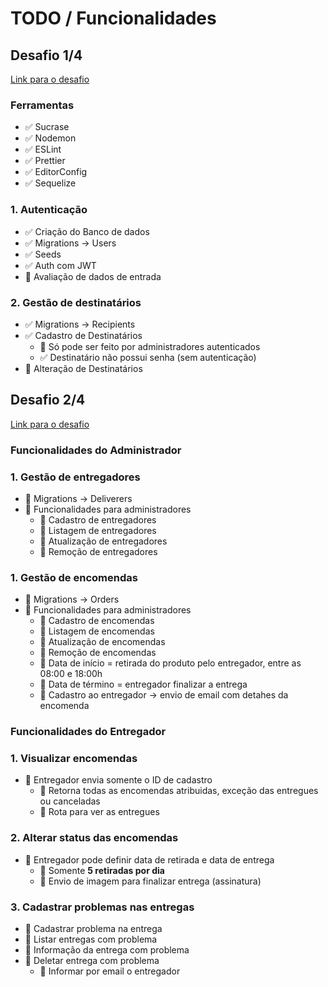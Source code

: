 # TODO / Funcionalidades

## Desafio 1/4

[Link para o desafio](https://github.com/Rocketseat/bootcamp-gostack-desafio-02/blob/master/README.md)

### Ferramentas

- ✅ Sucrase
- ✅ Nodemon
- ✅ ESLint
- ✅ Prettier
- ✅ EditorConfig
- ✅ Sequelize

### 1. Autenticação

- ✅ Criação do Banco de dados
- ✅ Migrations -> Users
- ✅ Seeds
- ✅ Auth com JWT
- 🔲 Avaliação de dados de entrada

### 2. Gestão de destinatários

- ✅ Migrations -> Recipients
- ✅ Cadastro de Destinatários
	- 🔲 Só pode ser feito por administradores autenticados
	- ✅ Destinatário não possui senha (sem autenticação)
- 🔲 Alteração de Destinatários


## Desafio 2/4

[Link para o desafio](https://github.com/Rocketseat/bootcamp-gostack-desafio-03/blob/master/README.md)

### Funcionalidades do Administrador

### 1. Gestão de entregadores

- 🔲 Migrations -> Deliverers
- 🔲 Funcionalidades para administradores
	- 🔲 Cadastro de entregadores
	- 🔲 Listagem de entregadores
	- 🔲 Atualização de entregadores
	- 🔲 Remoção de entregadores

### 1. Gestão de encomendas

- 🔲 Migrations -> Orders
- 🔲 Funcionalidades para administradores
	- 🔲 Cadastro de encomendas
	- 🔲 Listagem de encomendas
	- 🔲 Atualização de encomendas
	- 🔲 Remoção de encomendas
	- 🔲 Data de início = retirada do produto pelo entregador, entre as 08:00 e 18:00h
	- 🔲 Data de término = entregador finalizar a entrega
	- 🔲 Cadastro ao entregador -> envio de email com detahes da encomenda

### Funcionalidades do Entregador

### 1. Visualizar encomendas

- 🔲 Entregador envia somente o ID de cadastro
	- 🔲 Retorna todas as encomendas atribuidas, exceção das entregues ou canceladas
	- 🔲 Rota para ver as entregues

### 2. Alterar status das encomendas

- 🔲 Entregador pode definir data de retirada e data de entrega
	- 🔲 Somente **5 retiradas por dia**
	- 🔲 Envio de imagem para finalizar entrega (assinatura)

### 3. Cadastrar problemas nas entregas

- 🔲 Cadastrar problema na entrega
- 🔲 Listar entregas com problema
- 🔲 Informação da entrega com problema
- 🔲 Deletar entrega com problema
	- 🔲 Informar por email o entregador

